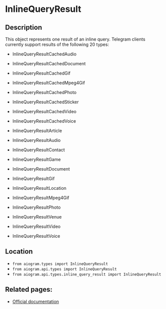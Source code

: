 # InlineQueryResult

## Description

This object represents one result of an inline query. Telegram clients currently support results of the following 20 types:

 - InlineQueryResultCachedAudio

 - InlineQueryResultCachedDocument

 - InlineQueryResultCachedGif

 - InlineQueryResultCachedMpeg4Gif

 - InlineQueryResultCachedPhoto

 - InlineQueryResultCachedSticker

 - InlineQueryResultCachedVideo

 - InlineQueryResultCachedVoice

 - InlineQueryResultArticle

 - InlineQueryResultAudio

 - InlineQueryResultContact

 - InlineQueryResultGame

 - InlineQueryResultDocument

 - InlineQueryResultGif

 - InlineQueryResultLocation

 - InlineQueryResultMpeg4Gif

 - InlineQueryResultPhoto

 - InlineQueryResultVenue

 - InlineQueryResultVideo

 - InlineQueryResultVoice




## Location

- `from aiogram.types import InlineQueryResult`
- `from aiogram.api.types import InlineQueryResult`
- `from aiogram.api.types.inline_query_result import InlineQueryResult`

## Related pages:

- [Official documentation](https://core.telegram.org/bots/api#inlinequeryresult)
